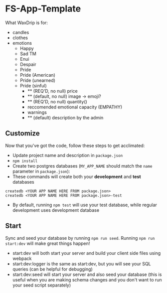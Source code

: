 # FS-App-Template

What WaxDrip is for:

- candles
- clothes
- emotions
  - Happy
  - Sad TM
  - Enui
  - Despair
  - Pride
  - Pride (American)
  - Pride (unearned)
  - Pride (sinful)
    - \*\* (REQ'D, no null) price
    - \*\* (default, no null) image -> emoji?
    - \*\* (REQ'D, no null) quantity()
    - reccomended emotional capacity (EMPATHY)
    - warnings
    - \*\* (default) description by the admin

## Customize

Now that you've got the code, follow these steps to get acclimated:

- Update project name and description in `package.json`
- `npm install`
- Create two postgres databases (`MY_APP_NAME` should match the `name`
  parameter in `package.json`):
- These commands will create both your **development** and **test** databases

```
createdb <YOUR APP NAME HERE FROM package.json>
createdb <YOUR APP NAME HERE FROM package.json>-test
```

- By default, running `npm test` will use your test database, while
  regular development uses development database

## Start

Sync and seed your database by running `npm run seed`. Running `npm run start:dev` will make great things happen!

- start:dev will both start your server and build your client side files using webpack
- start:dev:logger is the same as start:dev, but you will see your SQL queries (can be helpful for debugging)
- start:dev:seed will start your server and also seed your database (this is useful when you are making schema changes and you don't want to run your seed script separately)
